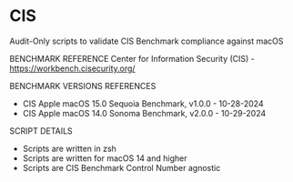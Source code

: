 # CIS
Audit-Only scripts to validate CIS Benchmark compliance against macOS

BENCHMARK REFERENCE
Center for Information Security (CIS) - https://workbench.cisecurity.org/

BENCHMARK VERSIONS REFERENCES
* CIS Apple macOS 15.0 Sequoia Benchmark, v1.0.0 - 10-28-2024
* CIS Apple macOS 14.0 Sonoma Benchmark, v2.0.0 - 10-29-2024

SCRIPT DETAILS
* Scripts are written in zsh
* Scripts are written for macOS 14 and higher
* Scripts are CIS Benchmark Control Number agnostic
